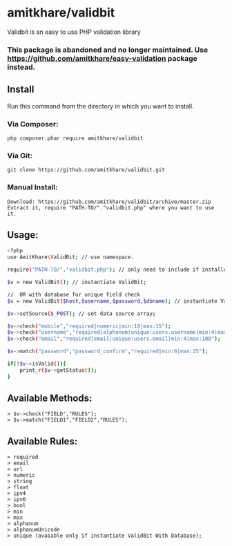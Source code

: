 # amitkhare/validbit
Validbit is an easy to use PHP validation library
### This package is abandoned and no longer maintained. Use https://github.com/amitkhare/easy-validation package instead.
## Install

Run this command from the directory in which you want to install.

### Via Composer:

    php composer.phar require amitkhare/validbit

### Via Git:

    git clone https://github.com/amitkhare/validbit.git

### Manual Install:

    Download: https://github.com/amitkhare/validbit/archive/master.zip
    Extract it, require "PATH-TO/"."validbit.php" where you want to use it.

## Usage:
```sh
<?php
use AmitKhare\ValidBit; // use namespace.

require("PATH-TO/"."validbit.php"); // only need to include if installed manually.

$v = new ValidBit(); // instantiate ValidBit;

//  OR with database for unique field check
$v = new ValidBit($host,$username,$password,$dbname); // instantiate ValidBit With Database features;

$v->setSource($_POST); // set data source array;

$v->check("mobile","required|numeric|min:10|max:15");
$v->check("username","required|alphanum|unique:users.username|min:4|max:20");
$v->check("email","required|email|unique:users.email|min:4|max:100");

$v->match("password","password_confirm","required|min:6|max:25");

if(!$v->isValid()){
    print_r($v->getStatus());
}
```
## Available Methods:
    > $v->check("FIELD","RULES");
    > $v->match("FIELD1","FIELD2","RULES");

## Available Rules:
    > required
    > email
    > url
    > numeric
    > string
    > float
    > ipv4
    > ipv6
    > bool
    > min
    > max
    > alphanum
    > alphanumUnicode
    > unique (avaiable only if instantiate ValidBit With Database);
